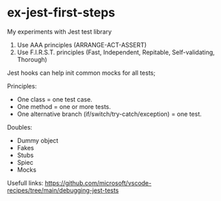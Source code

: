 # ex-jest-first-steps

My experiments with Jest test library

1. Use AAA principles (ARRANGE-ACT-ASSERT)
2. Use F.I.R.S.T. principles (Fast, Independent, Repitable, Self-validating, Thorough) 

Jest hooks can help init common mocks for all tests;

Principles:
- One class = one test case.
- One method = one or more tests.
- One alternative branch (if/switch/try-catch/exception) = one test.

Doubles:
- Dummy object
- Fakes
- Stubs
- Spiec
- Mocks 



Usefull links:
https://github.com/microsoft/vscode-recipes/tree/main/debugging-jest-tests